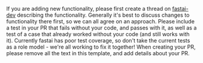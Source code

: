 If you are adding new functionality, please first create a thread on [fastai-dev](https://forums.fast.ai/c/fastai-users/fastai-dev) describing the functionality. Generally it's best to discuss changes to functionality there first, so we can all agree on an approach. Please include a test in your PR that fails without your code, and passes with it, as well as a test of a case that already worked without your code (and still works with it). Currently fastai has poor test coverage, so don't take the current tests as a role model - we're all working to fix it together! When creating your PR, please remove all the text in this template, and add details about your PR.
